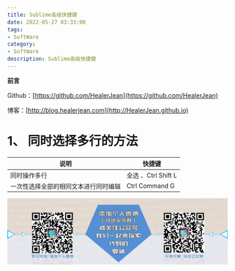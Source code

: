```yaml
---
title: Sublime高级快捷键
date: 2022-05-27 03:33:00
tags: 
- SoftWare
category: 
- SoftWare
description: Sublime高级快捷键
---
```


**前言**     

 Github：[https://github.com/HealerJean](https://github.com/HealerJean)         

 博客：[http://blog.healerjean.com](http://HealerJean.github.io)          



# 1、 同时选择多行的方法

| 说明                                 | 快捷键              |
| ------------------------------------ | ------------------- |
| 同时操作多行                         | 全选 、Ctrl Shift L |
| 一次性选择全部的相同文本进行同时编辑 | Ctrl Command G      |





![ContactAuthor](https://raw.githubusercontent.com/HealerJean/HealerJean.github.io/master/assets/img/artical_bottom.jpg)



<!-- Gitalk 评论 start  -->

<link rel="stylesheet" href="https://unpkg.com/gitalk/dist/gitalk.css">

<script src="https://unpkg.com/gitalk@latest/dist/gitalk.min.js"></script> 
<div id="gitalk-container"></div>    
 <script type="text/javascript">
    var gitalk = new Gitalk({
		clientID: `1d164cd85549874d0e3a`,
		clientSecret: `527c3d223d1e6608953e835b547061037d140355`,
		repo: `HealerJean.github.io`,
		owner: 'HealerJean',
		admin: ['HealerJean'],
		id: 'Z6I5si0AckVWSvKX',
    });
    gitalk.render('gitalk-container');
</script> 


<!-- Gitalk end -->

